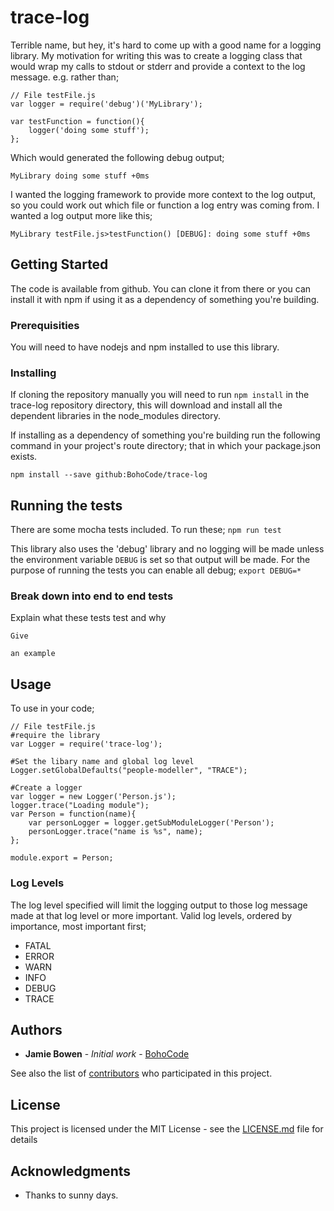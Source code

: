 # trace-log

Terrible name, but hey, it's hard to come up with a good name for a logging library. My motivation for writing this was to create a logging class that would wrap my calls to stdout or stderr and provide a context to the log message. e.g. rather than;

```
// File testFile.js
var logger = require('debug')('MyLibrary');

var testFunction = function(){
	logger('doing some stuff');
};
```

Which would generated the following debug output;

`MyLibrary doing some stuff +0ms`

I wanted the logging framework to provide more context to the log output, so you could work out which file or function a log entry was coming from. I wanted a log output more like this;

`MyLibrary testFile.js>testFunction() [DEBUG]: doing some stuff +0ms`


## Getting Started

The code is available from github. You can clone it from there or you can install it with npm if using it as a dependency of something you're building.

### Prerequisities

You will need to have nodejs and npm installed to use this library.

### Installing

If cloning the repository manually you will need to run  `npm install` in the trace-log repository directory, this will download and install all the dependent libraries in the node_modules directory.

If installing as a dependency of something you're building run the following command in your project's route directory; that in which your package.json exists.

`npm install --save github:BohoCode/trace-log`


## Running the tests

There are some mocha tests included. To run these;
`npm run test`

This library also uses the 'debug' library and no logging will be made unless the environment variable `DEBUG` is set so that output will be made. For the purpose of running the tests you can enable all debug;
`export DEBUG=*`

### Break down into end to end tests

Explain what these tests test and why

```
Give 

an example
```
## Usage
To use in your code;

```
// File testFile.js
#require the library
var Logger = require('trace-log');

#Set the libary name and global log level
Logger.setGlobalDefaults("people-modeller", "TRACE");

#Create a logger
var logger = new Logger('Person.js');
logger.trace("Loading module");
var Person = function(name){
	var personLogger = logger.getSubModuleLogger('Person');
	personLogger.trace("name is %s", name);
};

module.export = Person;

```

### Log Levels 

The log level specified will limit the logging output to those log message made at that log level or more important. Valid log levels, ordered by importance, most important first;

* FATAL
* ERROR
* WARN
* INFO
* DEBUG
* TRACE

## Authors

* **Jamie Bowen** - *Initial work* - [BohoCode](https://github.com/BohoCode)

See also the list of [contributors](https://github.com/BohoCode/trace-log/contributors) who participated in this project.

## License

This project is licensed under the MIT License - see the [LICENSE.md](LICENSE.md) file for details

## Acknowledgments

* Thanks to sunny days. 
